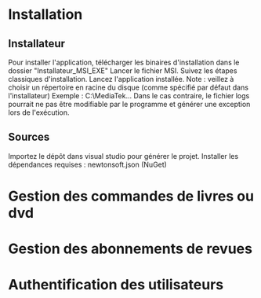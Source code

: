 # Installation

## Installateur 
Pour installer l'application, télécharger les binaires d'installation dans le dossier "Installateur_MSI_EXE"
Lancer le fichier MSI.
Suivez les étapes classiques d'installation.
Lancez l'application installée.
Note : veillez à choisir un répertoire en racine du disque (comme spécifié par défaut dans l'installateur) Exemple : C:\MediaTek\...
Dans le cas contraire, le fichier logs pourrait ne pas être modifiable par le programme et générer une exception lors de l'exécution.

## Sources
Importez le dépôt dans visual studio pour générer le projet.
Installer les dépendances requises : newtonsoft.json (NuGet)

# Gestion des commandes de livres ou dvd 

# Gestion des abonnements de revues

# Authentification des utilisateurs 

